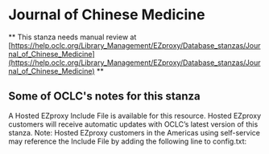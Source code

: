 # Journal of Chinese Medicine
** This stanza needs manual review at [https://help.oclc.org/Library_Management/EZproxy/Database_stanzas/Journal_of_Chinese_Medicine](https://help.oclc.org/Library_Management/EZproxy/Database_stanzas/Journal_of_Chinese_Medicine) **

## Some of OCLC's notes for this stanza

A Hosted EZproxy Include File is available for this resource. Hosted EZproxy customers will receive automatic updates with OCLC&rsquo;s latest version of this stanza. Note: Hosted EZproxy customers in the Americas using self-service may reference the Include File by adding the following line to config.txt:

&nbsp;

&nbsp;
